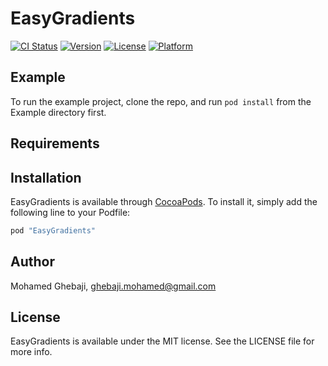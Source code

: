 # EasyGradients

[![CI Status](http://img.shields.io/travis/MohamedGhebaji/EasyGradients.svg?style=flat)](https://travis-ci.org/mohamedghebaji/EasyGradients)
[![Version](https://img.shields.io/cocoapods/v/EasyGradients.svg?style=flat)](http://cocoapods.org/pods/EasyGradients)
[![License](https://img.shields.io/cocoapods/l/EasyGradients.svg?style=flat)](http://cocoapods.org/pods/EasyGradients)
[![Platform](https://img.shields.io/cocoapods/p/EasyGradients.svg?style=flat)](http://cocoapods.org/pods/EasyGradients)

## Example

To run the example project, clone the repo, and run `pod install` from the Example directory first.

## Requirements

## Installation

EasyGradients is available through [CocoaPods](http://cocoapods.org). To install
it, simply add the following line to your Podfile:

```ruby
pod "EasyGradients"
```

## Author

Mohamed Ghebaji, ghebaji.mohamed@gmail.com

## License

EasyGradients is available under the MIT license. See the LICENSE file for more info.
